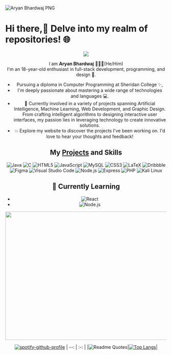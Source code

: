 ![Aryan Bhardwaj PNG](https://github.com/AryanBhardwaj789/AryanBhardwaj789/raw/main/ARYAN%20BHARDWAJ.png)
# Hi there,👋 Delve into my realm of repositories! 🌐

<div align=center >
<img src="https://readme-typing-svg.herokuapp.com?font=Pacifico&size=25&color=FFFFFF&center=true&lines=Hey+👋%2C+I'm+Kenneth+Mathari.;Android+Engineer;.....and+a+pull+request+connoisseur."
/>
            
I am <b>Aryan Bhardwaj</b> 🙋🏻‍♂️(He/Him) <br>
I'm an 18-year-old enthusiast in full-stack development, programming, and design 🚀. 
            
- Pursuing a diploma in Computer Programming at Sheridan College ✨,
- I'm deeply passionate about mastering a wide range of technologies and languages 💻.
- 🚀 Currently involved in a variety of projects spanning Artificial Intelligence, Machine Learning, Web Development, and Graphic Design. From crafting intelligent algorithms to designing interactive user interfaces, my passion lies in leveraging technology to create innovative solutions.
- 💥 Explore my website to discover the projects I've been working on. I'd love to hear your thoughts and feedback!

## My [Projects]() and Skills
![Java](https://img.shields.io/badge/-Java-000?&logo=Java&logoColor=007396)
![C](https://img.shields.io/static/v1?style=for-the-badge&message=C&color=222222&logo=C&logoColor=A8B9CC&label=)
![HTML5](https://img.shields.io/static/v1?style=for-the-badge&message=HTML5&color=E34F26&logo=HTML5&logoColor=FFFFFF&label=)
![JavaScript](https://img.shields.io/static/v1?style=for-the-badge&message=JavaScript&color=222222&logo=JavaScript&logoColor=F7DF1E&label=)
![MySQL](https://img.shields.io/static/v1?style=for-the-badge&message=MySQL&color=4479A1&logo=MySQL&logoColor=FFFFFF&label=)
![CSS3](https://img.shields.io/static/v1?style=for-the-badge&message=CSS3&color=1572B6&logo=CSS3&logoColor=FFFFFF&label=)
![LaTeX](https://img.shields.io/static/v1?style=for-the-badge&message=LaTeX&color=008080&logo=LaTeX&logoColor=FFFFFF&label=)
![Dribbble](https://img.shields.io/static/v1?style=for-the-badge&message=Dribbble&color=EA4C89&logo=Dribbble&logoColor=FFFFFF&label=)
![Figma](https://img.shields.io/static/v1?style=for-the-badge&message=Figma&color=F24E1E&logo=Figma&logoColor=FFFFFF&label=)
![Visual Studio Code](https://img.shields.io/static/v1?style=for-the-badge&message=Visual+Studio+Code&color=007ACC&logo=Visual+Studio+Code&logoColor=FFFFFF&label=)
![Node.js](https://img.shields.io/static/v1?style=for-the-badge&message=Node.js&color=339933&logo=Node.js&logoColor=FFFFFF&label=)
![Express](https://img.shields.io/static/v1?style=for-the-badge&message=Express&color=000000&logo=Express&logoColor=FFFFFF&label=)
![PHP](https://img.shields.io/static/v1?style=for-the-badge&message=PHP&color=777BB4&logo=PHP&logoColor=FFFFFF&label=)
![Kali Linux](https://img.shields.io/static/v1?style=for-the-badge&message=Kali+Linux&color=557C94&logo=Kali+Linux&logoColor=FFFFFF&label=)

## 🌱 Currently Learning

- ![React](https://img.shields.io/badge/React-61DAFB?style=for-the-badge&logo=react&logoColor=white)
- ![Node.js](https://img.shields.io/badge/Node.js-339933?style=for-the-badge&logo=node.js&logoColor=white)

<img src=space.gif alt="Space GIF" width="1128" height="400">


<!-- Markdown -->
[![spotify-github-profile](https://spotify-github-profile.vercel.app/api/view?uid=31gwrxminpvjiclmn6ohnuxwdmae&cover_image=true&theme=default&show_offline=false&background_color=121212&interchange=false&bar_color=901d1d&bar_color_cover=true)](https://github.com/kittinan/spotify-github-profile)
| --:  | :-: |
|![Readme Quotes](https://quotes-github-readme.vercel.app/api?theme=dracula&type=horizontal)|[![Top Langs](https://github-readme-stats.vercel.app/api/top-langs/?username=AryanBhardwaj789&theme=github_dark&layout=compact)](https://github.com/AryanBhardwaj789/github-readme-stats)|
